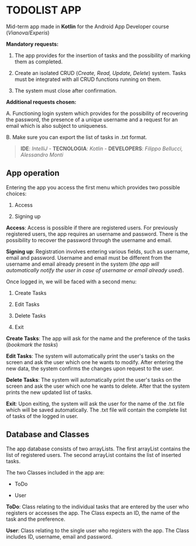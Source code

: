 # TODOLIST APP

Mid-term app made in **Kotlin** for the Android App Developer course (*Vianova/Experis*)

  

**Mandatory requests:**

1. The app provides for the insertion of tasks and the possibility of marking them as completed.

2. Create an isolated CRUD (*Create, Read, Update, Delete*) system. Tasks must be integrated with all CRUD functions running on them.

3. The system must close after confirmation.

  

**Additional  requests chosen:**

A. Functioning login system which provides for the possibility of recovering the password, the presence of a unique username and a request for an email which is also subject to uniqueness.<br/>

B. Make sure you can export the list of tasks in .txt format.

  

>**IDE**: *IntelliJ* - **TECNOLOGIA**: *Kotlin* - **DEVELOPERS**: *Filippo Bellucci, Alessandro Monti*

  
## App operation

Entering the app you access the first menu which provides two possible choices:

1) Access

2) Signing up



**Access**: Access is possible if there are registered users. For previously registered users, the app requires an username and password. There is the possibility to recover the password through the username and email.

  

**Signing up**: Registration involves entering various fields, such as username, email and password. Username and email must be different from the username and email already present in the system (*the app will automatically notify the user in case of username or email already used*).

Once logged in, we will be faced with a second menu:

1) Create Tasks

2) Edit Tasks

3) Delete Tasks

4) Exit


**Create Tasks**: The app will ask for the name  and the preference of the tasks (*bookmark the tasks*)

  

**Edit Tasks**: The system will automatically print the user's tasks on the screen and ask the user which one he wants to modify. After entering the new data, the system confirms the changes upon request to the user.

  

**Delete Tasks**: The system will automatically print the user's tasks on the screen and ask the user which one he wants to delete. After that the system prints the new updated list of tasks.

  

**Exit**: Upon exiting, the system will ask the user for the name of the .txt file which will be saved automatically. The .txt file will contain the complete list of tasks of the logged in user.


## Database and Classes

The app database consists of two arrayLists. The first arrayList contains the list of registered users. The second arrayList contains the list of inserted tasks.

The two Classes included in the app are:

- ToDo

- User


**ToDo**: Class relating to the individual tasks that are entered by the user who registers or accesses the app. The Class expects an ID, the name of the task and the preference.

  

**User**: Class relating to the single user who registers with the app. The Class includes ID, username, email and password.

  

